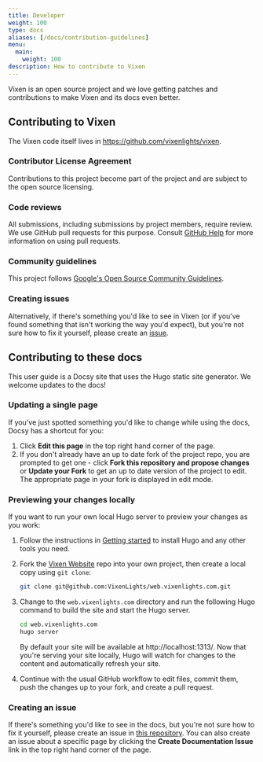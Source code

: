 ```yaml
---
title: Developer
weight: 100
type: docs
aliases: [/docs/contribution-guidelines]
menu:
  main:
    weight: 100
description: How to contribute to Vixen
---
```


Vixen is an open source project and we love getting patches and contributions to make Vixen and its docs even better.

## Contributing to Vixen

The Vixen code itself lives in <https://github.com/vixenlights/vixen>.

### Contributor License Agreement

Contributions to this project become part of the project and are subject to the open source licensing.

### Code reviews

All submissions, including submissions by project members, require review. We
use GitHub pull requests for this purpose. Consult
[GitHub Help](https://help.github.com/articles/about-pull-requests/) for more
information on using pull requests.

### Community guidelines

This project follows
[Google's Open Source Community Guidelines](https://opensource.google.com/conduct/).

### Creating issues

Alternatively, if there's something you'd like to see in Vixen (or if you've found something that isn't working the way you'd expect), but you're not sure how to fix it yourself, please create an [issue](https://bugs.vixenlights.com).

## Contributing to these docs

This user guide is a Docsy site that uses the Hugo static site generator. We welcome updates to the docs!

### Updating a single page

If you've just spotted something you'd like to change while using the docs, Docsy has a shortcut for you:

1. Click **Edit this page** in the top right hand corner of the page.
1. If you don't already have an up to date fork of the project repo, you are prompted to get one - click **Fork this repository and propose changes** or **Update your Fork** to get an up to date version of the project to edit. The appropriate page in your fork is displayed in edit mode.

### Previewing your changes locally

If you want to run your own local Hugo server to preview your changes as you work:

1. Follow the instructions in [Getting started](/docs/getting-started) to install Hugo and any other tools you need.
1. Fork the [Vixen Website](https://github.com/vixenlights/web.vixenlights.com) repo into your own project, then create a local copy using `git clone`:

    ```sh
    git clone git@github.com:VixenLights/web.vixenlights.com.git
    ```

1. Change to the `web.vixenlights.com` directory and run the following Hugo command to build the site and start the Hugo server.

    ```sh
    cd web.vixenlights.com
    hugo server
    ```

    By default your site will be available at http://localhost:1313/. Now that you're serving your site locally, Hugo will watch for changes to the content and automatically refresh your site.

2. Continue with the usual GitHub workflow to edit files, commit them, push the
  changes up to your fork, and create a pull request.

### Creating an issue

If there's something you'd like to see in the docs, but you're not sure how to fix it yourself, please create an issue in [this repository](https://github.com/vixenlights/we/vixenlights.com). You can also create an issue about a specific page by clicking the **Create Documentation Issue** link in the top right hand corner of the page.

